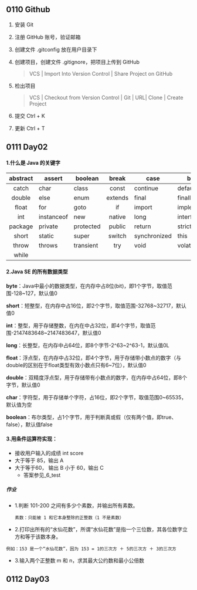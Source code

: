 ##  0110 Github

1. 安装 Git

2. 注册 GitHub 账号，验证邮箱

3. 创建文件 .gitconfig 放在用户目录下

4. 创建项目，创建文件 .gitignore，把项目上传到 GitHub

   > VCS | Import Into Version Control | Share Project on GitHub

5. 检出项目

   > VCS | Checkout from Version Control | Git | URL| Clone | Create Project

6. 提交 Ctrl + K

7. 更新 Ctrl + T

##  0111 Day02

#### 1.什么是 Java 的关键字

| abstract | assert     | boolean   |  break  | case         | byte       |
| :------: | ---------- | --------- | :-----: | ------------ | ---------- |
|  catch   | char       | class     |  const  | continue     | default    |
|  double  | else       | enum      | extends | final        | finally    |
|  float   | for        | goto      |   if    | import       | implements |
|   int    | instanceof | new       | native  | long         | interface  |
| package  | private    | protected | public  | return       | strictfp   |
|  short   | static     | super     | switch  | synchronized | this       |
|  throw   | throws     | transient |   try   | void         | volatile   |
|  while   |            |           |         |              |            |

####  2.Java SE 的所有数据类型

**byte**：Java中最小的数据类型，在内存中占8位(bit)，即1个字节，取值范围-128~127，默认值0

**short**：短整型，在内存中占16位，即2个字节，取值范围-32768~32717，默认值0

**int**：整型，用于存储整数，在内在中占32位，即4个字节，取值范围-2147483648~2147483647，默认值0

**long**：长整型，在内存中占64位，即8个字节-2^63~2^63-1，默认值0L

**float**：浮点型，在内存中占32位，即4个字节，用于存储带小数点的数字（与double的区别在于float类型有效小数点只有6~7位），默认值0

**double**：双精度浮点型，用于存储带有小数点的数字，在内存中占64位，即8个字节，默认值0

**char**：字符型，用于存储单个字符，占16位，即2个字节，取值范围0~65535，默认值为空

**boolean**：布尔类型，占1个字节，用于判断真或假（仅有两个值，即true、false），默认值false

#### 3.用条件运算符实现：
- 接收用户输入的成绩 int score
- 大于等于 85，输出 A
- 大于等于60， 输出 B
小于 60，输出 C
    -   答案参见_6_test
 ##### 作业
- 1.判断 101-200 之间有多少个素数，并输出所有素数。

     `素数：只能被 1 和它本身整除的正整数（1 不是素数）`
     
- 2.打印出所有的“水仙花数”，所谓“水仙花数”是指一个三位数，其各位数字立方和等于该数本身。

 `例如：153 是一个“水仙花数”，因为 153 = 1的三次方 ＋ 5的三次方 ＋ 3的三次方`
- 3.输入两个正整数 m 和 n，求其最大公约数和最小公倍数

## 0112 Day03